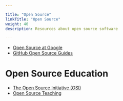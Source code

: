 ```yaml
---

title: "Open Source"  
linkTitle: "Open Source"  
weight: 40  
description: Resources about open source software

---
```


* [Open Source at Google](https://opensource.google/)
* [GitHub Open Source Guides](https://opensource.guide/)

# Open Source Education
* [The Open Source Initiative (OSI)](https://opensource.org/osi-open-source-education)
* [Open Source Teaching](http://teachingopensource.org/)
